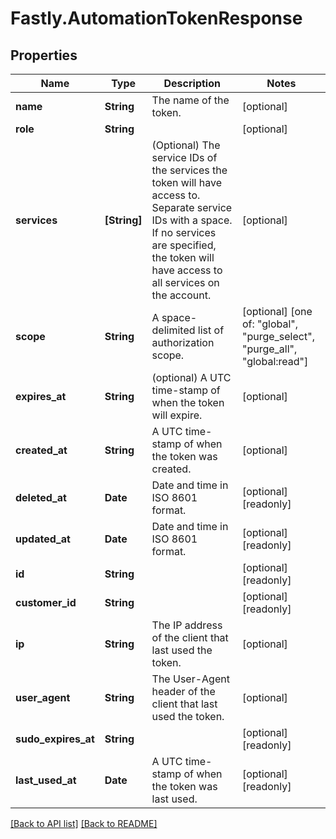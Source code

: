 # Fastly.AutomationTokenResponse

## Properties

Name | Type | Description | Notes
------------ | ------------- | ------------- | -------------
**name** | **String** | The name of the token. | [optional] 
**role** | **String** |  | [optional] 
**services** | **[String]** | (Optional) The service IDs of the services the token will have access to. Separate service IDs with a space. If no services are specified, the token will have access to all services on the account.  | [optional] 
**scope** | **String** | A space-delimited list of authorization scope. | [optional]  [one of: "global", "purge_select", "purge_all", "global:read"]
**expires_at** | **String** | (optional) A UTC time-stamp of when the token will expire. | [optional] 
**created_at** | **String** | A UTC time-stamp of when the token was created. | [optional] 
**deleted_at** | **Date** | Date and time in ISO 8601 format. | [optional] [readonly] 
**updated_at** | **Date** | Date and time in ISO 8601 format. | [optional] [readonly] 
**id** | **String** |  | [optional] [readonly] 
**customer_id** | **String** |  | [optional] [readonly] 
**ip** | **String** | The IP address of the client that last used the token. | [optional] 
**user_agent** | **String** | The User-Agent header of the client that last used the token. | [optional] 
**sudo_expires_at** | **String** |  | [optional] [readonly] 
**last_used_at** | **Date** | A UTC time-stamp of when the token was last used. | [optional] [readonly] 


[[Back to API list]](../../README.md#endpoints) [[Back to README]](../../README.md)
